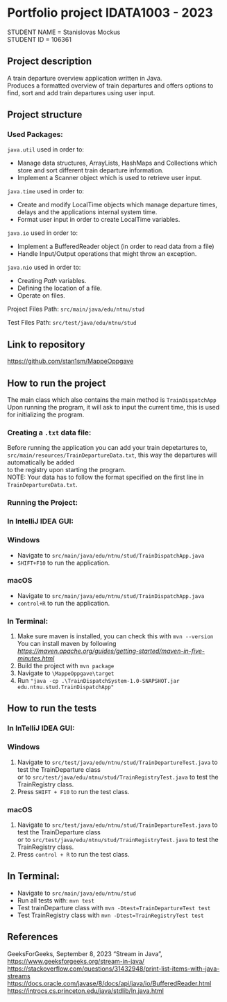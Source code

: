 # Portfolio project IDATA1003 - 2023

STUDENT NAME = Stanislovas Mockus  
STUDENT ID = 106361

## Project description

A train departure overview application written in Java.  
Produces a formatted overview of train departures and offers options to find, sort and add train departures using user input. 

## Project structure

[//]: # (TODO: Describe the structure of your project here. How have you used packages in your structure. Where are all sourcefiles stored. Where are all JUnit-test classes stored. etc.)
  ### Used Packages:
  `java.util` used in order to:
  * Manage data structures, ArrayLists, HashMaps and Collections which store and sort different train departure information.
  * Implement a Scanner object which is used to retrieve user input.

`java.time` used in order to:
  * Create and modify LocalTime objects which manage departure times, delays and the applications internal system time.
  * Format user input in order to create LocalTime variables.

`java.io` used in order to:
  * Implement a BufferedReader object (in order to read data from a file)
  * Handle Input/Output operations that might throw an exception.

`java.nio` used in order to:
  * Creating _Path_ variables.
  * Defining the location of a file.
  * Operate on files.

  Project Files Path: `src/main/java/edu/ntnu/stud`  
  
  Test Files Path: `src/test/java/edu/ntnu/stud`
  
## Link to repository

https://github.com/stan1sm/MappeOppgave

## How to run the project

[//]: # (TODO: Describe how to run your project here. What is the main class? What is the main method?
What is the input and output of the program? What is the expected behaviour of the program?)
The main class which also contains the main method is `TrainDispatchApp`  
Upon running the program, it will ask to input the current time, this is used for initializing the program.

### Creating a `.txt` data file:  
Before running the application you can add your train depetartures to,  
`src/main/resources/TrainDepartureData.txt`, this way the departures will automatically be added  
to the registry upon starting the program.  
NOTE: Your data has to follow the format specified on the first line in `TrainDepartureData.txt`.

### Running the Project:

### In IntelliJ IDEA GUI:
  ### Windows
  * Navigate to `src/main/java/edu/ntnu/stud/TrainDispatchApp.java`
  * `SHIFT+F10` to run the application.

  ### macOS
  * Navigate to `src/main/java/edu/ntnu/stud/TrainDispatchApp.java`
  * `control+R` to run the application.

### In Terminal:  
  1. Make sure maven is installed, you can check this with `mvn --version`  
     You can install maven by following _https://maven.apache.org/guides/getting-started/maven-in-five-minutes.html_
  3. Build the project with `mvn package`  
  4. Navigate to `\MappeOppgave\target`
  5. Run `"java -cp .\TrainDispatchSystem-1.0-SNAPSHOT.jar edu.ntnu.stud.TrainDispatchApp"`

## How to run the tests
### In InTelliJ IDEA GUI:
  ### Windows
  1. Navigate to `src/test/java/edu/ntnu/stud/TrainDepartureTest.java` to test the TrainDeparture class  
     or to `src/test/java/edu/ntnu/stud/TrainRegistryTest.java` to test the TrainRegistry class.
  2. Press `SHIFT + F10` to run the test class.

  ### macOS
  1. Navigate to `src/test/java/edu/ntnu/stud/TrainDepartureTest.java` to test the TrainDeparture class  
     or to `src/test/java/edu/ntnu/stud/TrainRegistryTest.java` to test the TrainRegistry class.
  2. Press `control + R` to run the test class.

## In Terminal:  
 * Navigate to `src/main/java/edu/ntnu/stud`
 * Run all tests with: `mvn test`
 * Test trainDeparture class with `mvn -Dtest=TrainDepartureTest test`
 * Test TrainRegistry class with `mvn -Dtest=TrainRegistryTest test`


## References

[//]: # (TODO: Include references here, if any. For example, if you have used code from the course book, include a reference to the chapter.
Or if you have used code from a website or other source, include a link to the source.)
GeeksForGeeks, September 8, 2023 “Stream in Java”, https://www.geeksforgeeks.org/stream-in-java/  
https://stackoverflow.com/questions/31432948/print-list-items-with-java-streams  
https://docs.oracle.com/javase/8/docs/api/java/io/BufferedReader.html  
https://introcs.cs.princeton.edu/java/stdlib/In.java.html


